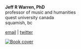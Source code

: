 __Jeff R Warren, PhD__    
professor of music and humanities    
quest university canada     
squamish, bc

[email](mailto:jeff.warren@questu.ca) | [twitter](http://www.twitter.com/drjeffrwarren)

[![Book cover](http://ecx.images-amazon.com/images/I/614vCEgsbBL._SY344_BO1,204,203,200_.jpg)](http://jeffrwarren.sitebox.io/research/music-and-ethical-responsibility)

<script>
  (function(i,s,o,g,r,a,m){i['GoogleAnalyticsObject']=r;i[r]=i[r]||function(){
  (i[r].q=i[r].q||[]).push(arguments)},i[r].l=1*new Date();a=s.createElement(o),
  m=s.getElementsByTagName(o)[0];a.async=1;a.src=g;m.parentNode.insertBefore(a,m)
  })(window,document,'script','//www.google-analytics.com/analytics.js','ga');

  ga('create', 'UA-52449045-1', 'auto');
  ga('send', 'pageview');

</script>
